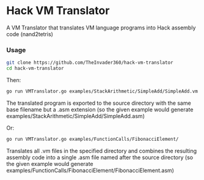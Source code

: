 # Hack VM Translator

A VM Translator that translates VM language programs into Hack assembly code (nand2tetris)

### Usage

```bash
git clone https://github.com/TheInvader360/hack-vm-translator
cd hack-vm-translator
```

Then:

```bash
go run VMTranslator.go examples/StackArithmetic/SimpleAdd/SimpleAdd.vm
```

The translated program is exported to the source directory with the same base filename but a .asm extension (so the given example would generate examples/StackArithmetic/SimpleAdd/SimpleAdd.asm)

Or:

```bash
go run VMTranslator.go examples/FunctionCalls/FibonacciElement/
```

Translates all .vm files in the specified directory and combines the resulting assembly code into a single .asm file named after the source directory (so the given example would generate examples/FunctionCalls/FibonacciElement/FibonacciElement.asm)
